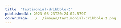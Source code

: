 ```yaml
---
title: 'testimonial-dribbble-2'
publishedAt: 2023-03-23T20:24:02.579Z
coverImage: ../../images/testimonial-dribbble-2.png
---
```

